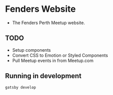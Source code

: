 # Fenders Website
- The Fenders Perth Meetup website.

## TODO
- Setup components
- Convert CSS to Emotion or Styled Components
- Pull Meetup events in from Meetup.com

## Running in development
`gatsby develop`
